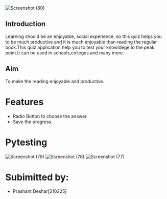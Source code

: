 ![Screenshot (80)](https://user-images.githubusercontent.com/84699301/135825028-d5ebc818-574d-4bb6-aacd-ddb093146bef.png)
## Introduction
Learning should be an enjoyable, social experience, so this quiz helps you to be much productive and it is much enjoyable than reading the regular book.This quiz application help you to test your knowldege to the peak point.It can be used in schools,colleges and many more.
## Aim
To make the reading enjoyable and productive.
# Features
* Radio Button to choose the answer.
* Save the progress.

# Pytesting
![Screenshot (79)](https://user-images.githubusercontent.com/84699301/135826977-7d8ce241-10e5-4f55-b033-775dab466108.png)
![Screenshot (78)](https://user-images.githubusercontent.com/84699301/135827042-2004076e-a74b-47e1-8a65-533f1909723d.png)
![Screenshot (77)](https://user-images.githubusercontent.com/84699301/135827090-19777811-dcbc-48f1-a9e2-2ac85d2bbc35.png)

# Subimitted by:
* Prashant Deshar[210225]
